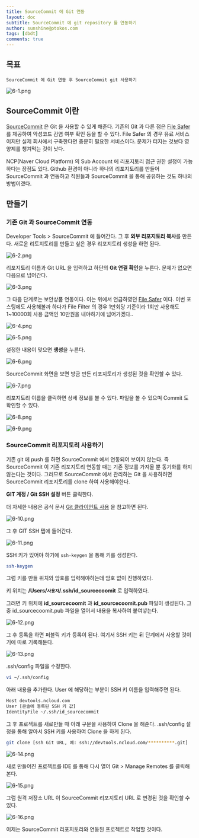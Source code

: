 ```yaml
---
title: SourceCommit 에 Git 연동
layout: doc
subtitle: SourceCommit 에 git repository 를 연동하기
author: sunshine@ptokos.com
tags: [dbdt]
comments: true
---
```


## 목표
`SourceCommit 에 Git 연동 후 SourceCommit git 사용하기`

![6-1.png](/assets/img/ncloud-sourcepipeline/6-1.png)

## SourceCommit 이란
[SourceCommit](https://www.ncloud.com/product/devTools/sourceCommit) 은 Git 을 사용할 수 있게 해준다.
기존의 Git 과 다른 점은 [File Safer](https://guide.ncloud-docs.com/docs/security-security-6-2) 를 제공하여 악성코드 감염 여부 확인 등을 할 수 있다.
File Safer 의 경우 유료 서비스이지만 실제 회사에서 구축한다면 충분히 필요한 서비스이다. 문제가 터지는 것보다 영양제를 챙겨먹는 것이 낫다.

NCP(Naver Cloud Platform) 의 Sub Account 에 리포지토리 접근 권한 설정이 가능하다는 장점도 있다.
Github 환경이 아니라 하나의 리포지토리를 만들어 SourceCommit 과 연동하고 직원들과 SourceCommit 을 통해 공유하는 것도 하나의 방법이겠다.

## 만들기
### 기존 Git 과 SourceCommit 연동 
Developer Tools > SourceCommit 에 들어간다.
그 후 **외부 리포지토리 복사**를 만든다. 새로운 리토지토리를 만들고 싶은 경우 리포지토리 생성을 하면 된다.

![6-2.png](/assets/img/ncloud-sourcepipeline/6-2.png)

리포지토리 이름과 Git URL 을 입력하고 하단의 **Git 연결 확인**을 누른다. 문제가 없으면 다음으로 넘어간다.

![6-3.png](/assets/img/ncloud-sourcepipeline/6-3.png)

그 다음 단계로는 보안상품 연동이다. 이는 위에서 언급하였던 [File Safer](https://guide.ncloud-docs.com/docs/security-security-6-2) 이다.
이번 포스팅에도 사용해볼까 하다가 File Filter 의 경우 1만회당 기준이라 1회만 사용해도 1~10000회 사용 금액인 10만원을 내야하기에 넘어가겠다..  

![6-4.png](/assets/img/ncloud-sourcepipeline/6-4.png)

![6-5.png](/assets/img/ncloud-sourcepipeline/6-5.png)

설정한 내용이 맞으면 **생성**을 누른다.

![6-6.png](/assets/img/ncloud-sourcepipeline/6-6.png)

SourceCommit 화면을 보면 방금 만든 리포지토리가 생성된 것을 확인할 수 있다.

![6-7.png](/assets/img/ncloud-sourcepipeline/6-7.png)

리포지토리 이름을 클릭하면 상세 정보를 볼 수 있다. 파일을 볼 수 있으며 Commit 도 확인할 수 있다. 

![6-8.png](/assets/img/ncloud-sourcepipeline/6-8.png)

![6-9.png](/assets/img/ncloud-sourcepipeline/6-9.png)

### SourceCommit 리포지토리 사용하기
기존 git 에 push 를 하면 SourceCommit 에서 연동되어 보이지 않는다.
즉 SourceCommit 이 기존 리포지토리 연동할 때는 기존 정보를 가져올 뿐 동기화를 하지 않는다는 것이다.
그러므로 SourceCommit 에서 관리하는 Git 을 사용하려면 SourceCommit 리포지토리를 clone 하여 사용해야한다.

**GIT 계정 / Git SSH 설정** 버튼 클릭한다. 

더 자세한 내용은 공식 문서 [Git 클라이언트 사용](https://guide.ncloud-docs.com/docs/sourcecommit-use-client) 을 참고하면 된다.

![6-10.png](/assets/img/ncloud-sourcepipeline/6-10.png)

그 후 GIT SSH 탭에 들어간다.

![6-11.png](/assets/img/ncloud-sourcepipeline/6-11.png)

SSH 키가 있어야 하기에 `ssh-keygen` 을 통해 키를 생성한다.

```bash
ssh-keygen
```

그럼 키를 만들 위치와 암호를 입력해야하는데 암호 없이 진행하였다.

키 위치는 **/Users/`사용자`/.ssh/id_sourcecoomit** 로 입력하였다.

그러면 키 위치에 **id_sourcecoomit** 과 **id_sourcecoomit.pub** 파일이 생성된다.
그 중 id_sourcecoomit.pub 파일을 열어서 내용을 복사하여 붙여넣는다.

![6-12.png](/assets/img/ncloud-sourcepipeline/6-12.png)

그 후 등록을 하면 퍼블릭 키가 등록이 된다.
여기서 SSH 키는 뒤 단계에서 사용할 것이기에 따로 기록해둔다.

![6-13.png](/assets/img/ncloud-sourcepipeline/6-13.png)

.ssh/config 파일을 수정한다.

```bash
vi ~/.ssh/config
```

아래 내용을 추가한다.
User 에 해당하는 부분이 SSH 키 이름을 입력해주면 된다.
```bash
Host devtools.ncloud.com
User [콘솔에 등록된 SSH 키 값]
IdentityFile ~/.ssh/id_sourcecommit
```

그 후 프로젝트를 새로만들 때 아래 구문을 사용하여 Clone 을 해준다.
.ssh/config 설정을 통해 알아서 SSH 키를 사용하여 Clone 을 하게 된다.

```bash
git clone [ssh Git URL, 예: ssh://devtools.ncloud.com/**********.git]
```

![6-14.png](/assets/img/ncloud-sourcepipeline/6-14.png)

새로 만들어진 프로젝트를 IDE 를 통해 다시 열어 Git > Manage Remotes 를 클릭해본다.

![6-15.png](/assets/img/ncloud-sourcepipeline/6-15.png)

그럼 원격 저장소 URL 이 SourceCommit 리포지토리 URL 로 변경된 것을 확인할 수 있다.

![6-16.png](/assets/img/ncloud-sourcepipeline/6-16.png)

이제는 SourceCommit 리포지토리와 연동된 프로젝트로 작업할 것이다. 











